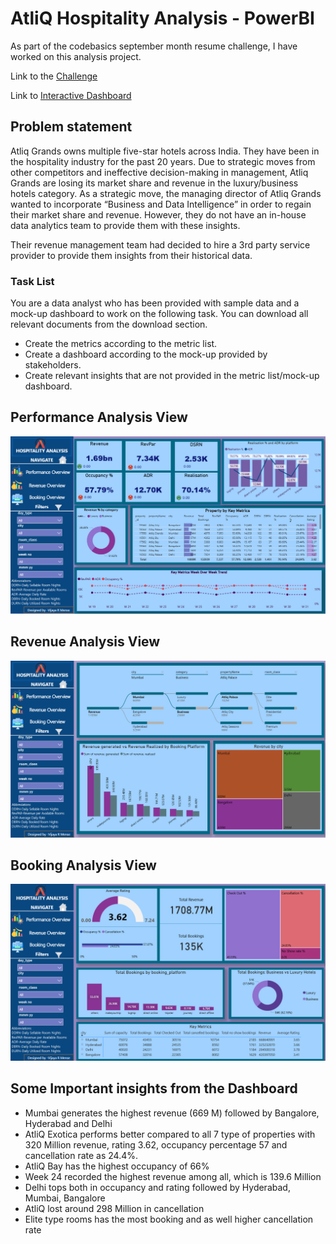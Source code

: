 # AtliQ Hospitality Analysis - PowerBI

As part of the codebasics september month resume challenge, I have worked on this analysis project.

Link to the [Challenge](https://codebasics.io/challenge/codebasics-resume-project-challenge)

Link to [Interactive Dashboard](https://app.powerbi.com/view?r=eyJrIjoiOGNiYjMyMjItYmEzMC00YTUyLWFmYmEtMGI1NDBiMmRhNTk3IiwidCI6ImM2ZTU0OWIzLTVmNDUtNDAzMi1hYWU5LWQ0MjQ0ZGM1YjJjNCJ9)


## Problem statement

Atliq Grands owns multiple five-star hotels across India. They have been in the hospitality industry for the past 20 years. Due to strategic moves from other competitors and ineffective decision-making in management, Atliq Grands are losing its market share and revenue in the luxury/business hotels category. As a strategic move, the managing director of Atliq Grands wanted to incorporate “Business and Data Intelligence” in order to regain their market share and revenue. However, they do not have an in-house data analytics team to provide them with these insights.

Their revenue management team had decided to hire a 3rd party service provider to provide them insights from their historical data.

### Task List

You are a data analyst who has been provided with sample data and a mock-up dashboard to work on the following task. You can download all relevant documents from the download section.

- Create the metrics according to the metric list.
- Create a dashboard according to the mock-up provided by stakeholders.
- Create relevant insights that are not provided in the metric list/mock-up dashboard.


## Performance Analysis View

<p align="center">
    <img src='https://github.com/vijaya-mense/AtliQ-Hospitality-Analysis/blob/529464da6f4fd85c867327a1ae2ce245db48491a/Resources/Performance%20overview.png' width="600">
</p>

## Revenue Analysis View

<p align="center">
    <img src='https://github.com/vijaya-mense/AtliQ-Hospitality-Analysis/blob/249cdbd8f4a01f6c63e01c56c325b093429bfba4/Resources/Revenue%20overview.png' width="600">
</p>


## Booking Analysis View

<p align="center">
    <img src='https://github.com/vijaya-mense/AtliQ-Hospitality-Analysis/blob/59a3ed8441898ca82f7778b73fa53b7b277cf4f3/Resources/Booking%20overview.png' width="600">
</p>



## Some Important insights from the Dashboard

- Mumbai generates the highest revenue (669 M) followed by Bangalore, Hyderabad and Delhi
- AtliQ Exotica performs better compared to all 7 type of properties with 320 Million revenue, rating 3.62, occupancy percentage 57 and cancellation rate as 24.4%.
- AtliQ Bay has the highest occupancy of 66%
- Week 24 recorded the highest revenue among all, which is 139.6 Million
- Delhi tops both in occupancy and rating followed by Hyderabad, Mumbai, Bangalore
- AtliQ lost around 298 Million in cancellation
- Elite type rooms has the most booking and as well higher cancellation rate
